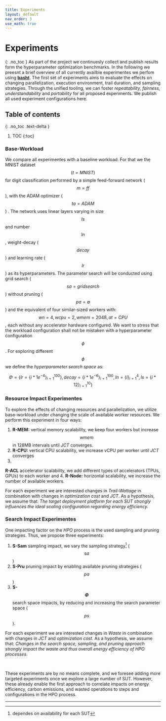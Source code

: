 ```yaml
---
title: Experiments
layout: default
nav_order: 3
use_math: true
---
```


# Experiments
{: .no_toc }
As part of the project we continuesly collect and publish results form the hyperparameter optimization benchmarks.
In the following we preesnt a brief overview of all currently availble experimentes we perfom using [**basht**](./00_bashed). 
The first set of experiments aims to evaluate the  effects on changing
parallelization, execution environment, trail duration, and sampling
strategies. Through the unified tooling, we can foster *repeatability,
fairness, understandability* and *portability* for all proposed
experiments. We publish all used experiment configurations here.



## Table of contents
{: .no_toc .text-delta }
1. TOC
{:toc}
### Base-Workload

We compare all experimentes with a baseline workload.
For that we the MNIST  dataset $$(t={MNIST})$$ for
digit classification performed by a simple feed-forward network
($$m={ff}$$), with the ADAM optimizer ($$ta=ADAM$$) . The network uses
linear layers varying in size $$ls$$ and number $$ln$$, weight-decay
($$decay$$) and learning rate ($$lr$$) as its hyperparameters. The parameter
search will be conducted using grid search ($$sa={gridsearch}$$) without
pruning ($$pa=\emptyset$$) and the equivalent of four similar-sized
workers with: $$wn=4, wcpu=2, wmem=2048, at=CPU$$, each without any
accelerator hardware configured. We want to stress that the workload
configuration shall not be mistaken with a hyperparameter configuration
$$\phi$$. For exploring different $$\phi$$ we define the *hyperparameter
search space* as: 

$$\Phi={\lbrace lr = \lbrace i*1e^{-4} \rbrace_{i=1}^{100} \rbrace , decay =\lbrace i*1e^{-6}\rbrace _{i=1}^{100}, ln =\lbrace i\rbrace _{i=1}^4, ls =\lbrace i*12\rbrace _{i=1}^{10} \rbrace}$$

### Resource Impact Experimentes
To explore the effects of changing resources and parallelization, we
utilize base-workload under changing the scale of available worker
resources. We perform this experiment in four ways: 
1. **R-MEM:**
vertical memory scalability, we keep four workers but increase $$wmem$$ in
128MB intervals until *JCT* converges. 
2. **R-CPU:** vertical CPU
scalability, we increase vCPU per worker until *JCT* converges 
3. 
**R-ACL** accelerator scalability, we add different types of
accelerators (TPUs, GPUs) to each worker and 
4. **R-Node:** horizontal
scalability, we increase the number of available workers. 

For each experiment we are interested changes in *Trail-Wattage* in combination
with changes in *optimization cost* and *JCT*. As a hypothesis, we
assume that: *The target deployment platform for each SUT strongly
influences the ideal scaling configuration regarding energy efficiency.*

### Search Impact Experimentes
One impacting factor on the *HPO* process is the used sampling and
pruning strategies. Thus, we propose three experiments:
1. **S-Sam**
sampling impact, we vary the sampling strategy[^1] ($$sa$$) 
2.  **S-Pru**
pruning impact by enabling available pruning strategies ($$pa$$) 
1. **S-$$\Phi$$** search space impacts, by reducing and increasing the search parameter space ($$ps$$). 

For each experiment we are
interested changes in *Waste* in combination with changes in *JCT* and
*optimization cost*. As a hypothesis, we assume that: *Changes in the
search space, sampling, and pruning approach strongly impact the waste
and thus overall energy efficiency of HPO processes.*

<br/>

These experiments are by no means complete, and we foresee adding more
targeted experiments once we explore a large number of SUT. However,
these already enable the first approach to correlate impacts on energy
efficiency, carbon emissions, and wasted operations to steps and
configurations in the HPO process.

----
[^1]: dependes on availability for each SUT